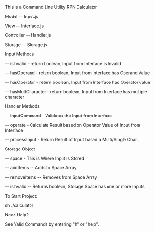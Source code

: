 This is a Command Line Utility RPN Calculator

Model -- Input.js

View -- Interface.js

Controller -- Handler.js

Storage -- Storage.js



Input Methods

 -- isInvalid - return boolean, Input from Interface is Invalid
 
 -- hasOperand - return boolean, Input from Interface has Operand Value
 
 -- hasOperator - return boolean, Input from Interface has Operator value
 
 -- hasMultCharacter - return boolean, Input from Interface has multiple character



Handler Methods 

 -- InputCommand - Validates the Input from Interface
 
 -- operate - Calculate Result based on Operator Value of Input from Interface 
 
 -- processInput - Return Result of Input based a Multi/Single Char.



Storage Object

 -- space - This is Where Input is Stored 
 
 -- addItems -- Adds to Space Array
 
 -- removeItems -- Removes from Space Array
 
 -- isInvalid -- Returns boolean, Storage Space has one or more Inputs



To Start Project: 

sh ./calculator



Need Help? 

See Valid Commands by entering "h" or "help".
